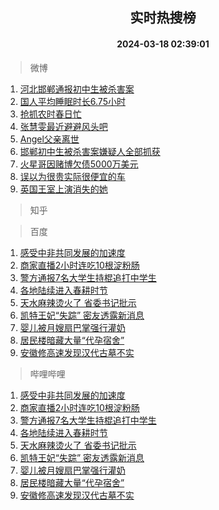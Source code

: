 <div align="center"><h2>实时热搜榜</h2><h4>2024-03-18 02:39:01</h4></div>

> 微博  

1. [河北邯郸通报初中生被杀害案](https://s.weibo.com/weibo?q=%23%E6%B2%B3%E5%8C%97%E9%82%AF%E9%83%B8%E9%80%9A%E6%8A%A5%E5%88%9D%E4%B8%AD%E7%94%9F%E8%A2%AB%E6%9D%80%E5%AE%B3%E6%A1%88%23&t=31&band_rank=1&Refer=top)<br />
2. [国人平均睡眠时长6.75小时](https://s.weibo.com/weibo?q=%23%E5%9B%BD%E4%BA%BA%E5%B9%B3%E5%9D%87%E7%9D%A1%E7%9C%A0%E6%97%B6%E9%95%BF6.75%E5%B0%8F%E6%97%B6%23&t=31&band_rank=2&Refer=top)<br />
3. [抢抓农时春日忙](https://s.weibo.com/weibo?q=%23%E6%8A%A2%E6%8A%93%E5%86%9C%E6%97%B6%E6%98%A5%E6%97%A5%E5%BF%99%23&t=31&band_rank=3&Refer=top)<br />
4. [张慧雯最近避避风头吧](https://s.weibo.com/weibo?q=%23%E5%BC%A0%E6%85%A7%E9%9B%AF%E6%9C%80%E8%BF%91%E9%81%BF%E9%81%BF%E9%A3%8E%E5%A4%B4%E5%90%A7%23&t=31&band_rank=4&Refer=top)<br />
5. [Angel父亲离世](https://s.weibo.com/weibo?q=%23Angel%E7%88%B6%E4%BA%B2%E7%A6%BB%E4%B8%96%23&t=31&band_rank=5&Refer=top)<br />
6. [邯郸初中生被杀害案嫌疑人全部抓获](https://s.weibo.com/weibo?q=%23%E9%82%AF%E9%83%B8%E5%88%9D%E4%B8%AD%E7%94%9F%E8%A2%AB%E6%9D%80%E5%AE%B3%E6%A1%88%E5%AB%8C%E7%96%91%E4%BA%BA%E5%85%A8%E9%83%A8%E6%8A%93%E8%8E%B7%23&t=31&band_rank=6&Refer=top)<br />
7. [火星哥因赌博欠债5000万美元](https://s.weibo.com/weibo?q=%23%E7%81%AB%E6%98%9F%E5%93%A5%E5%9B%A0%E8%B5%8C%E5%8D%9A%E6%AC%A0%E5%80%BA5000%E4%B8%87%E7%BE%8E%E5%85%83%23&t=31&band_rank=7&Refer=top)<br />
8. [误以为很贵实际很便宜的车](https://s.weibo.com/weibo?q=%23%E8%AF%AF%E4%BB%A5%E4%B8%BA%E5%BE%88%E8%B4%B5%E5%AE%9E%E9%99%85%E5%BE%88%E4%BE%BF%E5%AE%9C%E7%9A%84%E8%BD%A6%23&t=31&band_rank=8&Refer=top)<br />
9. [英国王室上演消失的她](https://s.weibo.com/weibo?q=%23%E8%8B%B1%E5%9B%BD%E7%8E%8B%E5%AE%A4%E4%B8%8A%E6%BC%94%E6%B6%88%E5%A4%B1%E7%9A%84%E5%A5%B9%23&t=31&band_rank=9&Refer=top)<br />

> 知乎  


> 百度  

1. [感受中非共同发展的加速度](https://www.baidu.com/s?wd=%E6%84%9F%E5%8F%97%E4%B8%AD%E9%9D%9E%E5%85%B1%E5%90%8C%E5%8F%91%E5%B1%95%E7%9A%84%E5%8A%A0%E9%80%9F%E5%BA%A6&sa=fyb_news&rsv_dl=fyb_news)<br />
2. [商家直播2小时连吃10根淀粉肠](https://www.baidu.com/s?wd=%E5%95%86%E5%AE%B6%E7%9B%B4%E6%92%AD2%E5%B0%8F%E6%97%B6%E8%BF%9E%E5%90%8310%E6%A0%B9%E6%B7%80%E7%B2%89%E8%82%A0&sa=fyb_news&rsv_dl=fyb_news)<br />
3. [警方通报7名大学生持棍追打中学生](https://www.baidu.com/s?wd=%E8%AD%A6%E6%96%B9%E9%80%9A%E6%8A%A57%E5%90%8D%E5%A4%A7%E5%AD%A6%E7%94%9F%E6%8C%81%E6%A3%8D%E8%BF%BD%E6%89%93%E4%B8%AD%E5%AD%A6%E7%94%9F&sa=fyb_news&rsv_dl=fyb_news)<br />
4. [各地陆续进入春耕时节](https://www.baidu.com/s?wd=%E5%90%84%E5%9C%B0%E9%99%86%E7%BB%AD%E8%BF%9B%E5%85%A5%E6%98%A5%E8%80%95%E6%97%B6%E8%8A%82&sa=fyb_news&rsv_dl=fyb_news)<br />
5. [天水麻辣烫火了 省委书记批示](https://www.baidu.com/s?wd=%E5%A4%A9%E6%B0%B4%E9%BA%BB%E8%BE%A3%E7%83%AB%E7%81%AB%E4%BA%86+%E7%9C%81%E5%A7%94%E4%B9%A6%E8%AE%B0%E6%89%B9%E7%A4%BA&sa=fyb_news&rsv_dl=fyb_news)<br />
6. [凯特王妃“失踪” 密友透露新消息](https://www.baidu.com/s?wd=%E5%87%AF%E7%89%B9%E7%8E%8B%E5%A6%83%E2%80%9C%E5%A4%B1%E8%B8%AA%E2%80%9D+%E5%AF%86%E5%8F%8B%E9%80%8F%E9%9C%B2%E6%96%B0%E6%B6%88%E6%81%AF&sa=fyb_news&rsv_dl=fyb_news)<br />
7. [婴儿被月嫂扇巴掌强行灌奶](https://www.baidu.com/s?wd=%E5%A9%B4%E5%84%BF%E8%A2%AB%E6%9C%88%E5%AB%82%E6%89%87%E5%B7%B4%E6%8E%8C%E5%BC%BA%E8%A1%8C%E7%81%8C%E5%A5%B6&sa=fyb_news&rsv_dl=fyb_news)<br />
8. [居民楼暗藏大量“代孕宿舍”](https://www.baidu.com/s?wd=%E5%B1%85%E6%B0%91%E6%A5%BC%E6%9A%97%E8%97%8F%E5%A4%A7%E9%87%8F%E2%80%9C%E4%BB%A3%E5%AD%95%E5%AE%BF%E8%88%8D%E2%80%9D&sa=fyb_news&rsv_dl=fyb_news)<br />
9. [安徽修高速发现汉代古墓不实](https://www.baidu.com/s?wd=%E5%AE%89%E5%BE%BD%E4%BF%AE%E9%AB%98%E9%80%9F%E5%8F%91%E7%8E%B0%E6%B1%89%E4%BB%A3%E5%8F%A4%E5%A2%93%E4%B8%8D%E5%AE%9E&sa=fyb_news&rsv_dl=fyb_news)<br />

> 哔哩哔哩  

1. [感受中非共同发展的加速度](https://www.baidu.com/s?wd=%E6%84%9F%E5%8F%97%E4%B8%AD%E9%9D%9E%E5%85%B1%E5%90%8C%E5%8F%91%E5%B1%95%E7%9A%84%E5%8A%A0%E9%80%9F%E5%BA%A6&sa=fyb_news&rsv_dl=fyb_news)<br />
2. [商家直播2小时连吃10根淀粉肠](https://www.baidu.com/s?wd=%E5%95%86%E5%AE%B6%E7%9B%B4%E6%92%AD2%E5%B0%8F%E6%97%B6%E8%BF%9E%E5%90%8310%E6%A0%B9%E6%B7%80%E7%B2%89%E8%82%A0&sa=fyb_news&rsv_dl=fyb_news)<br />
3. [警方通报7名大学生持棍追打中学生](https://www.baidu.com/s?wd=%E8%AD%A6%E6%96%B9%E9%80%9A%E6%8A%A57%E5%90%8D%E5%A4%A7%E5%AD%A6%E7%94%9F%E6%8C%81%E6%A3%8D%E8%BF%BD%E6%89%93%E4%B8%AD%E5%AD%A6%E7%94%9F&sa=fyb_news&rsv_dl=fyb_news)<br />
4. [各地陆续进入春耕时节](https://www.baidu.com/s?wd=%E5%90%84%E5%9C%B0%E9%99%86%E7%BB%AD%E8%BF%9B%E5%85%A5%E6%98%A5%E8%80%95%E6%97%B6%E8%8A%82&sa=fyb_news&rsv_dl=fyb_news)<br />
5. [天水麻辣烫火了 省委书记批示](https://www.baidu.com/s?wd=%E5%A4%A9%E6%B0%B4%E9%BA%BB%E8%BE%A3%E7%83%AB%E7%81%AB%E4%BA%86+%E7%9C%81%E5%A7%94%E4%B9%A6%E8%AE%B0%E6%89%B9%E7%A4%BA&sa=fyb_news&rsv_dl=fyb_news)<br />
6. [凯特王妃“失踪” 密友透露新消息](https://www.baidu.com/s?wd=%E5%87%AF%E7%89%B9%E7%8E%8B%E5%A6%83%E2%80%9C%E5%A4%B1%E8%B8%AA%E2%80%9D+%E5%AF%86%E5%8F%8B%E9%80%8F%E9%9C%B2%E6%96%B0%E6%B6%88%E6%81%AF&sa=fyb_news&rsv_dl=fyb_news)<br />
7. [婴儿被月嫂扇巴掌强行灌奶](https://www.baidu.com/s?wd=%E5%A9%B4%E5%84%BF%E8%A2%AB%E6%9C%88%E5%AB%82%E6%89%87%E5%B7%B4%E6%8E%8C%E5%BC%BA%E8%A1%8C%E7%81%8C%E5%A5%B6&sa=fyb_news&rsv_dl=fyb_news)<br />
8. [居民楼暗藏大量“代孕宿舍”](https://www.baidu.com/s?wd=%E5%B1%85%E6%B0%91%E6%A5%BC%E6%9A%97%E8%97%8F%E5%A4%A7%E9%87%8F%E2%80%9C%E4%BB%A3%E5%AD%95%E5%AE%BF%E8%88%8D%E2%80%9D&sa=fyb_news&rsv_dl=fyb_news)<br />
9. [安徽修高速发现汉代古墓不实](https://www.baidu.com/s?wd=%E5%AE%89%E5%BE%BD%E4%BF%AE%E9%AB%98%E9%80%9F%E5%8F%91%E7%8E%B0%E6%B1%89%E4%BB%A3%E5%8F%A4%E5%A2%93%E4%B8%8D%E5%AE%9E&sa=fyb_news&rsv_dl=fyb_news)<br />
